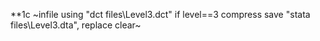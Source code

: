 **1c
~infile using "dct files\Level3.dct" if level==3
compress
save "stata files\Level3.dta", replace
clear~

